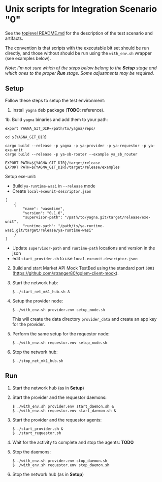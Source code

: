 # Unix scripts for Integration Scenario "0"

See the [toplevel README.md](../README.md) for the description of the test scenario and artifacts.

The convention is that scripts with the executable bit set should be run directly, and those without should be run using the `with_env.sh` wrapper (see examples below).

*Note: I'm not sure which of the steps below belong to the **Setup** stage and which ones to the proper **Run** stage. Some adjustments may be required.*


## Setup

Follow these steps to setup the test environment:

1. Install `yagna` deb package (**TODO**: reference).

1b. Build `yagna` binaries and add them to your path:
```
export YAGNA_GIT_DIR=/path/to/yagna/repo/

cd ${YAGNA_GIT_DIR}

cargo build --release -p yagna -p ya-provider -p ya-requestor -p ya-exe-unit
cargo build --release -p ya-sb-router --example ya_sb_router

EXPORT PATH=${YAGNA_GIT_DIR}/target/release
EXPORT PATH=${YAGNA_GIT_DIR}/target/release/examples
```
Setup exe-unit:
- Build `ya-runtime-wasi` in `--release` mode
- Create `local-exeunit-descriptor.json`
```
[
    {
        "name": "wasmtime",
        "version": "0.1.0",
        "supervisor-path": "/path/to/yagna.git/target/release/exe-unit",
        "runtime-path": "/path/to/ya-runtime-wasi.git/target/release/ya-runtime-wasi"
    }
]
```
- Update `supervisor-path` and `runtime-path` locations and version in the json
- edit `start_provider.sh` to use `local-exeunit-descriptor.json`

2. Build and start Market API Mock TestBed using the standard port `5001` (https://github.com/stranger80/golem-client-mock).

3. Start the network hub:
   ```
   $ ./start_net_mk1_hub.sh &
   ```

4. Setup the provider node:
   ```
   $ ./with_env.sh provider.env setup_node.sh
   ```
   This will create the data directory `provider_data` and create an
   app key for the provider.

5. Perform the same setup for the requestor node:
   ```
   $ ./with_env.sh requestor.env setup_node.sh
   ```

6. Stop the network hub:
   ```
   $ ./stop_net_mk1_hub.sh
   ```


## Run

1. Start the network hub (as in **Setup**)

2. Start the provider and the requestor daemons:
   ```
   $ ./with_env.sh provider.env start_daemon.sh &
   $ ./with_env.sh requestor.env start_daemon.sh &
   ```

3. Start the provider and the requestor agents:
   ```
   $ ./start_provider.sh &
   $ ./start_requestor.sh
   ```

4. Wait for the activity to complete and stop the agents:
   __TODO__

5. Stop the daemons:
   ```
   $ ./with_env.sh provider.env stop_daemon.sh
   $ ./with_env.sh requestor.env stop_daemon.sh
   ```

6. Stop the network hub (as in **Setup**)
